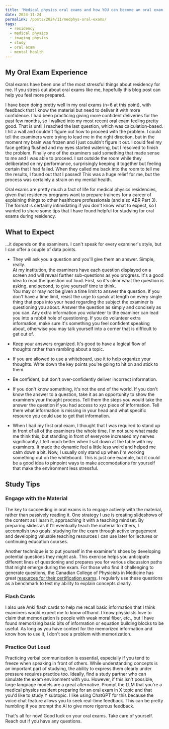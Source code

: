 ```yaml
---
title: 'Medical physics oral exams and how YOU can become an oral exam master!'
date: 2024-11-24
permalink: /posts/2024/11/medphys-oral-exams/
tags:
  - residency
  - medical physics
  - imaging physics
  - study
  - oral exam
  - mental health
---
```

## My Oral Exam Experience  
Oral exams have been one of the most stressful things about residency for me. If you stress out about oral exams like me, hopefully this blog post can help you feel more prepared.  

I have been doing pretty well in my oral exams (n=6 at this point), with feedback that I know the material but need to deliver it with more confidence. I had been practicing giving more confident deliveries for the past few months, so I walked into my most recent oral exam feeling pretty good. That is until I reached the last question, which was calculation-based. I hit a wall and couldn't figure out how to proceed with the problem. I could tell the examiners were trying to lead me in the right direction, but in the moment my brain was frozen and I just couldn't figure it out. I could feel my face getting flushed and my eyes started watering, but I resolved to finish the problem. Finally one of the examiners said something that made sense to me and I was able to proceed. I sat outside the room while they deliberated on my performance, surprisingly keeping it together but feeling certain that I had failed. When they called me back into the room to tell me the results, I found out that I passed! This was a huge relief for me, but the process was certainly a strain on my mental health.

Oral exams are pretty much a fact of life for medical physics residencies, given that residency programs want to prepare trainees for a career of explaining things to other healthcare professionals (and also ABR Part 3). The format is certainly intimidating if you don't know what to expect, so I wanted to share some tips that I have found helpful for studying for oral exams during residency.

## What to Expect
...it depends on the examiners. I can't speak for every examiner's style, but I can offer a couple of data points.   

 * They will ask you a question and you'll give them an answer.
 Simple, really.  
 At my institution, the examiners have each question displayed on a screen and will reveal further sub-questions as you progress. It's a good idea to read the question out loud. First, so it's clear what the question is asking, and second, to give yourself time to think.  
 You may or may not be given a time limit to answer the question. If you don't have a time limit, resist the urge to speak at length on every single thing that pops into your head regarding the subject the examiner is questioning you about. Answer the question as simply and concisely as you can. Any extra information you volunteer to the examiner can lead you into a rabbit hole of questioning. If you do volunteer extra information, make sure it's something you feel confident speaking about, otherwise you may talk yourself into a corner that is difficult to get out of. 
  * Keep your answers organized. It's good to have a logical flow of thoughts rather than rambling about a topic. 
  * If you are allowed to use a whiteboard, use it to help organize your thoughts. Write down the key points you're going to hit on and stick to them. 
  * Be confident, but don't over-confidently deliver incorrect information.

* If you don't know something, it's not the end of the world. 
If you don't know the answer to a question, take it as an opportunity to show the examiners your thought process. Tell them the steps you would take the answer the question if you had access to xyz piece of information. Tell them what information is missing in your head and what specific resource you could use to get that information. 

* When I had my first oral exam, I thought that I was required to stand up in front of all of the examiners the whole time. I'm not sure what made me think this, but standing in front of everyone increased my nerves significantly. I felt much better when I sat down at the table with my examiners. It made the dynamic feel a little less weird and helped me calm down a bit. Now, I usually only stand up when I'm working something out on the whiteboard. This is just one example, but it could be a good idea to pinpoint ways to make accomodations for yourself that make the environment less stressful. 

## Study Tips

### Engage with the Material
The key to succeeding in oral exams is to engage actively with the material, rather than passively reading it. One strategy I use is creating slideshows of the content as I learn it, approaching it with a teaching mindset. By preparing slides as if I'll eventually teach the material to others, I accomplish two goals: studying for the exam through active engagement and developing valuable teaching resources I can use later for lectures or continuing education courses.

Another technique is to put yourself in the examiner's shoes by developing potential questions they might ask. This exercise helps you anticipate different lines of questioning and prepares you for various discussion paths that might emerge during the exam. For those who find it challenging to generate questions, the Canadian College of Physicists in Medicine has great [resources for their certification exams](https://ccpm.ca/ccpm-english/main/certification/exam-content.html). I regularly use these questions as a benchmark to test my ability to explain concepts clearly.

### Flash Cards
I also use Anki flash cards to help me recall basic information that I think examiners would expect me to know offhand. I know physicists love to claim that memorization is people with weak moral fiber, etc., but I have found memorizing basic bits of information or equation building blocks to be useful. As long as you have context for the memorized information and know how to use it, I don't see a problem with memorization.

### Practice Out Loud
Practicing verbal communication is essential, especially if you tend to freeze when speaking in front of others. While understanding concepts is an important part of studying, the ability to express them clearly under pressure requires practice too.
Ideally, find a study partner who can simulate the exam environment with you. However, if this isn't possible, large language models are a great alternative. Prompt the LLM that you're a medical physics resident preparing for an oral exam in X topic and that you'd like to study Y subtopic. I like using ChatGPT for this because the voice chat feature allows you to seek real-time feedback. This can be pretty humbling if you prompt the AI to give more rigorous feedback. 

That's all for now! Good luck on your oral exams. Take care of yourself. Reach out if you have any questions. 

<script src="https://utteranc.es/client.js"
        repo="ngarabird/ngarabird.github.io"
        issue-term="pathname"
        theme="github-light"
        crossorigin="anonymous"
        async>
</script>